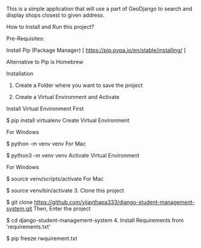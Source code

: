 This is a simple application that will use a part of GeoDjango to search and display shops closest to given address.


How to Install and Run this project?


Pre-Requisites:

Install Pip (Package Manager) [ https://pip.pypa.io/en/stable/installing/ ]

Alternative to Pip is Homebrew

Installation
1. Create a Folder where you want to save the project

2. Create a Virtual Environment and Activate

Install Virtual Environment First

$  pip install virtualenv
Create Virtual Environment

For Windows

$  python -m venv venv
For Mac

$  python3 -m venv venv
Activate Virtual Environment

For Windows

$  source venv/scripts/activate
For Mac

$  source venv/bin/activate
3. Clone this project

$  git clone https://github.com/vijaythapa333/django-student-management-system.git
Then, Enter the project

$  cd django-student-management-system
4. Install Requirements from 'requirements.txt'

$  pip freeze rwquirement.txt
